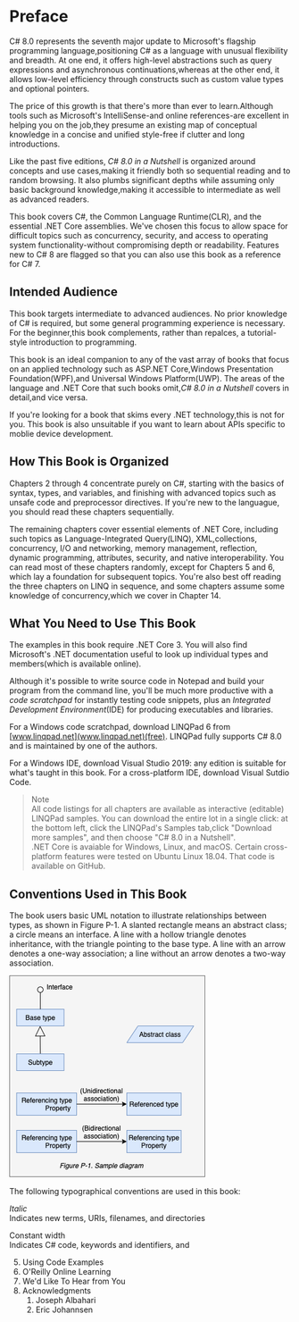 # Preface

C# 8.0 represents the seventh major update to Microsoft's flagship programming language,positioning C# as a language with unusual flexibility and breadth. At one end, it offers high-level abstractions such as query expressions and asynchronous continuations,whereas at the other end, it allows low-level efficiency through constructs such as custom value types and optional pointers.

The price of this growth is that there's more than ever to learn.Although tools such as Microsoft's IntelliSense-and online references-are excellent in helping you on the job,they presume an existing map of conceptual knowledge in a concise and unified style-free if clutter and long introductions.

Like the past five editions, *C# 8.0 in a Nutshell* is organized around concepts and use cases,making it friendly both so sequential reading and to random browsing. It also plumbs significant depths while assuming only basic background knowledge,making it accessible to intermediate as well as advanced readers.

This book covers C#, the Common Language Runtime(CLR), and the essential .NET Core assemblies. We've chosen this focus to allow space for difficult topics such as concurrency, security, and access to operating system functionality-without compromising depth or readability. Features new to C# 8 are flagged so that you can also use this book as a reference for C# 7.

## Intended Audience

This book targets intermediate to advanced audiences. No prior knowledge of C# is required, but some general programming experience is necessary. For the beginner,this book complements, rather than repalces, a tutorial-style introduction to programming.

This book is an ideal companion to any of the vast array of books that focus on an applied technology such as ASP.NET Core,Windows Presentation Foundation(WPF),and Universal Windows Platform(UWP). The areas of the language and .NET Core that such books omit,*C# 8.0 in a Nutshell* covers in detail,and vice versa.

If you're looking for a book that skims every .NET technology,this is not for you. This book is also unsuitable if you want to learn about APIs specific to moblie device development.

## How This Book is Organized

Chapters 2 through 4 concentrate purely on C#, starting with the basics of syntax, types, and variables, and finishing with advanced topics such as unsafe code and preprocessor directives. If you're new to the languague, you should read these chapters sequentially.

The remaining chapters cover essential elements of .NET Core, including such topics as Language-Integrated Query(LINQ), XML,collections, concurrency, I/O and networking, memory management, reflection, dynamic programming, attributes, security, and native interoperability. You can read most of these chapters randomly, except for Chapters 5 and 6, which lay a foundation for subsequent topics. You're also best off reading the three chapters on LINQ in sequence, and some chapters assume some knowledge of concurrency,which we cover in Chapter 14. 

## What You Need to Use This Book

The examples in this book require .NET Core 3. You will also find Microsoft's .NET documentation useful to look up individual types and members(which is available online).

Although it's possible to write source code in Notepad and build your program from the command line, you'll be much more productive with a *code scratchpad* for instantly testing code snippets, plus an *Integrated Development Environment*(IDE) for producing executables and libraries.

For a Windows code scratchpad, download LINQPad 6 from [www.linqpad.net](www.linqpad.net)(free). LINQPad fully supports C# 8.0 and is maintained by one of the authors.

For a Windows IDE, download Visual Studio 2019: any edition is suitable for what's taught in this book. For a cross-platform IDE, download Visual Sutdio Code.

> Note   
> All code listings for all chapters are available as interactive (editable) LINQPad samples. You can download the entire lot in a single click: at the bottom left, click the LINQPad's Samples tab,click "Download more samples", and then choose "C# 8.0 in a Nutshell".  
> .NET Core is avaiable for Windows, Linux, and macOS. Certain cross-platform features were tested on Ubuntu Linux 18.04. That code is available on GitHub.

## Conventions Used in This Book

The book users basic UML notation to illustrate relationships between types, as shown in Figure P-1. A slanted rectangle means an abstract class; a circle means an interface. A line with a hollow triangle denotes inheritance, with the triangle pointing to the base type. A line with an arrow denotes a one-way association; a line without an arrow denotes a two-way association.

![p_1](../resources/images/p_1.png)

The following typographical conventions are used in this book:

*Italic*  
    Indicates new terms, URIs, filenames, and directories

Constant width  
    Indicates C# code, keywords and identifiers, and 



5. Using Code Examples
6. O'Reilly Online Learning
7. We'd Like To Hear from You
8. Acknowledgments
    1. Joseph Albahari
    2. Eric Johannsen